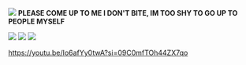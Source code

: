 ![](https://media.discordapp.net/attachments/1238393869217959979/1258350217946857545/static-assets-upload2918855179712649474.gif?ex=6687b976&is=668667f6&hm=5c8e95238adf6c78bc2056e7d34b661cdc706c97ed4b14b661d30fd0b69e13d6&)
**PLEASE COME UP TO ME I DON'T BITE, IM TOO SHY TO GO UP TO PEOPLE MYSELF**

![](https://media.discordapp.net/attachments/1188184042038898709/1258456242968330280/Screenshot_20240704_091543.jpg?ex=66881c35&is=6686cab5&hm=2a53106d7f101d638ad5b44995357cfb2e1c617e47a769f457f74f9803454420&) ![](https://media.discordapp.net/attachments/1188184042038898709/1258457028486103131/Screenshot_20240704_084453.jpg?ex=66881cf0&is=6686cb70&hm=a1c24adb328982b4be50128452931ae2d1e85c55e1502d5d523e777794168bb2&)
 ![](https://media.tenor.com/TKF243u-mjMAAAAM/nuzi-n-x-uzi.gif)
 
https://youtu.be/Io6afYy0twA?si=09C0mfTOh44ZX7qo
